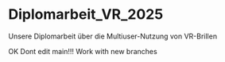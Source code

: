 # Diplomarbeit_VR_2025
Unsere Diplomarbeit über die Multiuser-Nutzung von VR-Brillen

OK
Dont edit main!!!
Work with new branches
